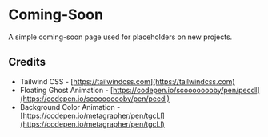 # Coming-Soon

A simple coming-soon page used for placeholders on new projects. 

## Credits

* Tailwind CSS - [https://tailwindcss.com](https://tailwindcss.com)
* Floating Ghost Animation - [https://codepen.io/scoooooooby/pen/pecdI](https://codepen.io/scoooooooby/pen/pecdI)
* Background Color Animation - [https://codepen.io/metagrapher/pen/tgcLl](https://codepen.io/metagrapher/pen/tgcLl)